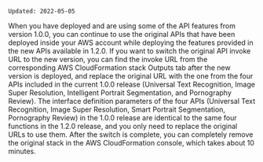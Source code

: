 `Updated: 2022-05-05`

When you have deployed and are using some of the API features from version 1.0.0, you can continue to use the original APIs that have been deployed inside your AWS account while deploying the features provided in the new APIs available in 1.2.0. If you want to switch the original API invoke URL to the new version, you can find the invoke URL from the corresponding AWS CloudFormation stack Outputs tab after the new version is deployed, and replace the original URL with the one from the four APIs included in the current 1.0.0 release (Universal Text Recognition, Image Super Resolution, Intelligent Portrait Segmentation, and Pornography Review). The interface definition parameters of the four APIs (Universal Text Recognition, Image Super Resolution, Smart Portrait Segmentation, Pornography Review) in the 1.0.0 release are identical to the same four functions in the 1.2.0 release, and you only need to replace the original URLs to use them. After the switch is complete, you can completely remove the original stack in the AWS CloudFormation console, which takes about 10 minutes.